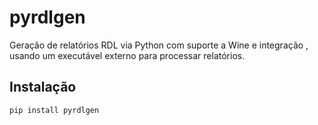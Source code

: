 # pyrdlgen

Geração de relatórios RDL via Python com suporte a Wine e integração , usando um executável externo para processar relatórios.

## Instalação

```bash
pip install pyrdlgen
